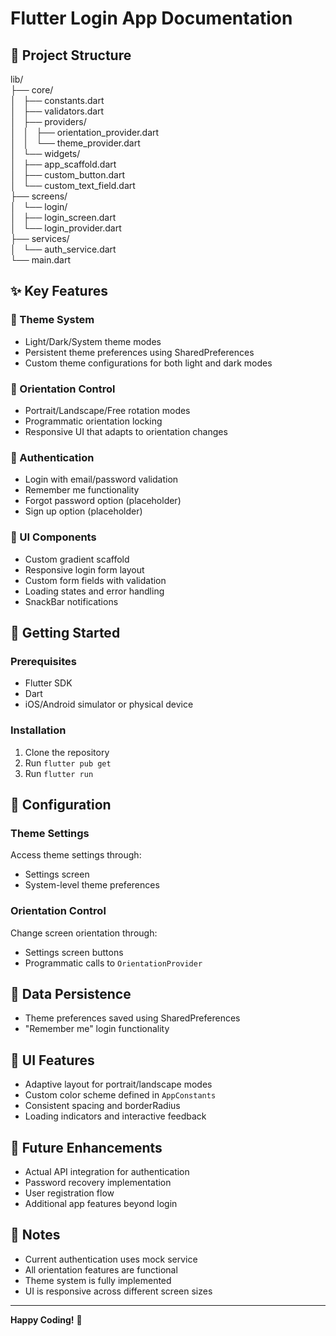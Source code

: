# Flutter Login App Documentation

## 📁 Project Structure
lib/<br>
├── core/<br>
│   ├── constants.dart<br>
│   ├── validators.dart<br>
│   ├── providers/<br>
│   │   ├── orientation_provider.dart<br>
│   │   └── theme_provider.dart<br>
│   └── widgets/<br>
│       ├── app_scaffold.dart<br>
│       ├── custom_button.dart<br>
│       └── custom_text_field.dart<br>
├── screens/<br>
│   └── login/<br>
│       ├── login_screen.dart<br>
│       └── login_provider.dart<br>
├── services/<br>
│   └── auth_service.dart<br>
└── main.dart


## ✨ Key Features

### 🎨 Theme System
- Light/Dark/System theme modes
- Persistent theme preferences using SharedPreferences
- Custom theme configurations for both light and dark modes

### 📱 Orientation Control
- Portrait/Landscape/Free rotation modes
- Programmatic orientation locking
- Responsive UI that adapts to orientation changes

### 🔐 Authentication
- Login with email/password validation
- Remember me functionality
- Forgot password option (placeholder)
- Sign up option (placeholder)

### 🎯 UI Components
- Custom gradient scaffold
- Responsive login form layout
- Custom form fields with validation
- Loading states and error handling
- SnackBar notifications

## 🚀 Getting Started

### Prerequisites
- Flutter SDK
- Dart
- iOS/Android simulator or physical device

### Installation
1. Clone the repository
2. Run `flutter pub get`
3. Run `flutter run`

## 🔧 Configuration

### Theme Settings
Access theme settings through:
- Settings screen
- System-level theme preferences

### Orientation Control
Change screen orientation through:
- Settings screen buttons
- Programmatic calls to `OrientationProvider`

## 💾 Data Persistence
- Theme preferences saved using SharedPreferences
- "Remember me" login functionality

## 🎨 UI Features
- Adaptive layout for portrait/landscape modes
- Custom color scheme defined in `AppConstants`
- Consistent spacing and borderRadius
- Loading indicators and interactive feedback

## 🔮 Future Enhancements
- Actual API integration for authentication
- Password recovery implementation
- User registration flow
- Additional app features beyond login

## 📝 Notes
- Current authentication uses mock service
- All orientation features are functional
- Theme system is fully implemented
- UI is responsive across different screen sizes

---

**Happy Coding!** 🎉
